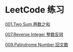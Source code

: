 # LeetCode 练习

[001.Two Sum 两数之和](https://github.com/Zero2key/Blog/blob/master/LeetCode/001.Two%20Sum%20%E4%B8%A4%E6%95%B0%E4%B9%8B%E5%92%8C.md)

[007.Reverse Integer 整数反转](https://github.com/Zero2key/Blog/blob/master/LeetCode/007.Reverse%20Integer%20%E6%95%B4%E6%95%B0%E5%8F%8D%E8%BD%AC.md)

[009.Palindrome Number 回文数](https://github.com/Zero2key/Blog/blob/master/LeetCode/009.Palindrome%20Number%20%E5%9B%9E%E6%96%87%E6%95%B0.md)